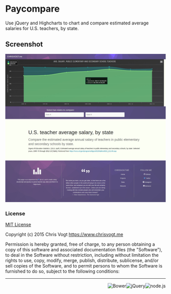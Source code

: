 # Paycompare

Use jQuery and Highcharts to chart and compare estimated average salaries for U.S. teachers, by state.

## Screenshot

[![paycompare.chrisvogt.me](/app/images/screenshot.jpg)](http://paycompare.chrisvogt.me)

### License

[MIT License](LICENSE.md)

Copyright (c) 2015 Chris Vogt https://www.chrisvogt.me

Permission is hereby granted, free of charge, to any person obtaining a copy
of this software and associated documentation files (the "Software"), to deal
in the Software without restriction, including without limitation the rights
to use, copy, modify, merge, publish, distribute, sublicense, and/or sell
copies of the Software, and to permit persons to whom the Software is
furnished to do so, subject to the following conditions:

___

<img src="https://upload.wikimedia.org/wikipedia/commons/d/d9/Node.js_logo.svg" alt="node.js" height="70" align="right"> <img src="http://upload.wikimedia.org/wikipedia/en/9/9e/JQuery_logo.svg" alt="jQuery" height="70" align="right"> <img src="http://bower.io/img/bower-logo.svg" alt="Bower" height="70" align="right">
